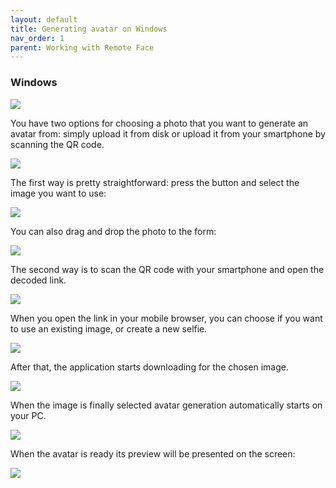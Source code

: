 ```yaml
---
layout: default
title: Generating avatar on Windows
nav_order: 1
parent: Working with Remote Face
---
```


### [](#header-3)Windows

![](assets/img/a_1.png)

You have two options for choosing a photo that you want to generate an avatar from: simply upload it from disk or upload it from your smartphone by scanning the QR code.

![](assets/img/a_3.png)

The first way is pretty straightforward: press the button and select the image you want to use:

![](assets/img/a_4.png)

You can also drag and drop the photo to the form:

![](assets/img/a_5.png)

The second way is to scan the QR code with your smartphone and open the decoded link.

![](assets/img/a_2.png)

When you open the link in your mobile browser, you can choose if you want to use an existing image, or create a new selfie.

![](assets/img/a_8.jpg)

After that, the application starts downloading for the chosen image.

![](assets/img/a_9.png)

When the image is finally selected avatar generation automatically starts on your PC.

![](assets/img/a_6.png)

When the avatar is ready its preview will be presented on the screen:

![](assets/img/a_7.png)

